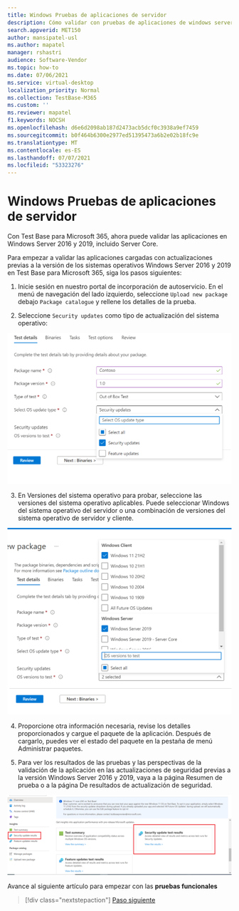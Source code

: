 ```yaml
---
title: Windows Pruebas de aplicaciones de servidor
description: Cómo validar con pruebas de aplicaciones de windows server
search.appverid: MET150
author: mansipatel-usl
ms.author: mapatel
manager: rshastri
audience: Software-Vendor
ms.topic: how-to
ms.date: 07/06/2021
ms.service: virtual-desktop
localization_priority: Normal
ms.collection: TestBase-M365
ms.custom: ''
ms.reviewer: mapatel
f1.keywords: NOCSH
ms.openlocfilehash: d6e6d2098ab187d2473acb5dcf0c3938a9ef7459
ms.sourcegitcommit: b0f464b6300e2977ed51395473a6b2e02b18fc9e
ms.translationtype: MT
ms.contentlocale: es-ES
ms.lasthandoff: 07/07/2021
ms.locfileid: "53323276"
---
```

# <a name="windows-server-application-testing"></a>Windows Pruebas de aplicaciones de servidor 

Con Test Base para Microsoft 365, ahora puede validar las aplicaciones en Windows Server 2016 y 2019, incluido Server Core.

Para empezar a validar las aplicaciones cargadas con actualizaciones previas a la versión de los sistemas operativos Windows Server 2016 y 2019 en Test Base para Microsoft 365, siga los pasos siguientes:

1.   Inicie sesión en nuestro portal de incorporación de autoservicio. En el menú de navegación del lado izquierdo, seleccione ```Upload new package``` debajo ```Package catalogue``` y rellene los detalles de la prueba.

2.  Seleccione ```Security updates``` como tipo de actualización del sistema operativo:

![Seleccionar actualizaciones de seguridad](Media/selecting-security-updates.png)

3. En Versiones del sistema operativo para probar, seleccione las versiones del sistema operativo aplicables. Puede seleccionar Windows del sistema operativo del servidor o una combinación de versiones del sistema operativo de servidor y cliente.

![Seleccionar versión del sistema operativo](Media/selecting-OS-versions.png)

4. Proporcione otra información necesaria, revise los detalles proporcionados y cargue el paquete de la aplicación. Después de cargarlo, puedes ver el estado del paquete en la pestaña de menú Administrar paquetes.


5. Para ver los resultados de las pruebas y las perspectivas de la validación de la aplicación en las actualizaciones de seguridad previas a la versión Windows Server 2016 y 2019, vaya a la página Resumen de prueba o a la página De resultados de actualización de seguridad.

![Ver resultados de pruebas](Media/access-test-results.png)

Avance al siguiente artículo para empezar con las **pruebas funcionales**
> [!div class="nextstepaction"]
> [Paso siguiente](functional.md)

